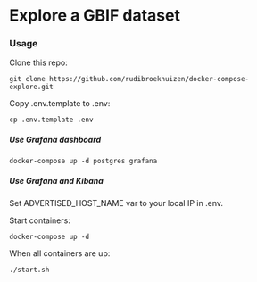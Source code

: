 # Explore a GBIF dataset


### Usage
Clone this repo:
```
git clone https://github.com/rudibroekhuizen/docker-compose-explore.git
```

Copy .env.template to .env:
```
cp .env.template .env
```

##### Use Grafana dashboard
```
docker-compose up -d postgres grafana
```

##### Use Grafana and Kibana 

Set ADVERTISED_HOST_NAME var to your local IP in .env.

Start containers:
```
docker-compose up -d 
```

When all containers are up:
```
./start.sh
```
